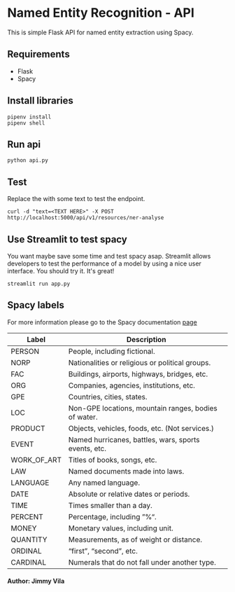 # Named Entity Recognition - API

This is simple Flask API for named entity extraction using Spacy.


## Requirements
- Flask
- Spacy

## Install libraries

```shell
pipenv install
pipenv shell
```

## Run api

```shell
python api.py
```


## Test
Replace the <Text HERE> with some text to test the endpoint.

```shell
curl -d "text=<TEXT HERE>" -X POST http://localhost:5000/api/v1/resources/ner-analyse
```

## Use Streamlit to test spacy 

You want maybe save some time and test spacy asap. Streamlit allows developers to test the performance of a model by using a nice user interface. You should try it. It's great!

```shell
streamlit run app.py
```



## Spacy labels

For more information please go to  the Spacy documentation [page](https://spacy.io/api/annotation#named-entities)

| Label       | Description					                         |
|-------------|------------------------------------------------------|
| PERSON      | People, including fictional.                         |
| NORP        | Nationalities or religious or political groups.      |
| FAC         | Buildings, airports, highways, bridges, etc.         |
| ORG         | Companies, agencies, institutions, etc.              |
| GPE         | Countries, cities, states.                           |
| LOC         | Non-GPE locations, mountain ranges, bodies of water. |
| PRODUCT     | Objects, vehicles, foods, etc. (Not services.)       |
| EVENT       | Named hurricanes, battles, wars, sports events, etc. |
| WORK_OF_ART | Titles of books, songs, etc.                         |
| LAW         | Named documents made into laws.                      |
| LANGUAGE    | Any named language.                                  |
| DATE        | Absolute or relative dates or periods.               |
| TIME        | Times smaller than a day.                            |
| PERCENT     | Percentage, including ”%“.                           |
| MONEY       | Monetary values, including unit.                     |
| QUANTITY    | Measurements, as of weight or distance.              |
| ORDINAL     | “first”, “second”, etc.                              |
| CARDINAL    | Numerals that do not fall under another type.        |





#### Author: Jimmy Vila